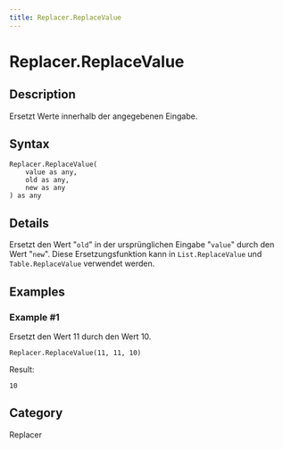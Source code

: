 ```yaml
---
title: Replacer.ReplaceValue
---
```


# Replacer.ReplaceValue


## Description

Ersetzt Werte innerhalb der angegebenen Eingabe.


## Syntax

```powerquery
Replacer.ReplaceValue(
    value as any,
    old as any,
    new as any
) as any
```


## Details

Ersetzt den Wert "<code>old</code>" in der ursprünglichen Eingabe "<code>value</code>" durch den Wert "<code>new</code>". Diese Ersetzungsfunktion kann in <code>List.ReplaceValue</code> und <code>Table.ReplaceValue</code> verwendet werden.


## Examples

### Example #1 
Ersetzt den Wert 11 durch den Wert 10.
```powerquery
Replacer.ReplaceValue(11, 11, 10)
```

Result: 
```powerquery
10
```




## Category
Replacer
